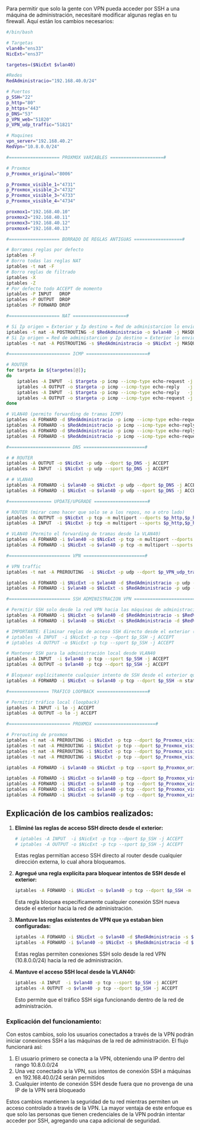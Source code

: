 Para permitir que solo la gente con VPN pueda acceder por SSH a una máquina de administración, necesitaré modificar algunas reglas en tu firewall. Aquí están los cambios necesarios:

```bash
#/bin/bash

# Targetas
vlan40="ens33"
NicExt="ens37"

targetes=($NicExt $vlan40)

#Redes
RedAdministracio="192.168.40.0/24"

# Puertos
p_SSH="22"
p_http="80"
p_https="443"
p_DNS="53"
p_VPN_web="51820"
p_VPN_udp_traffic="51821"

# Maquines
vpn_server="192.168.40.2"
RedVpn="10.8.0.0/24"

#=================== PROXMOX VARIABLES ====================#

# Proxmox
p_Proxmox_original="8006"

p_Proxmox_visible_1="4731"
p_Proxmox_visible_2="4732"
p_Proxmox_visible_3="4733"
p_Proxmox_visible_4="4734"

proxmox1="192.168.40.10"
proxmox2="192.168.40.11"
proxmox3="192.168.40.12"
proxmox4="192.168.40.13"

#=================== BORRADO DE REGLAS ANTIGUAS ==================#

# Borramos reglas por defecto
iptables -F
# Borro todas las reglas NAT
iptables -t nat -F
# Borro reglas de filtrado
iptables -X
iptables -Z
# Por defecto todo ACCEPT de momento
iptables -P INPUT   DROP
iptables -P OUTPUT  DROP
iptables -P FORWARD DROP

#=================== NAT ====================#

# Si Ip origen = Exterior y Ip destino = Red de administarcion lo envio al a VLAN40
iptables -t nat -A POSTROUTING -d $RedAdministracio -o $vlan40 -j MASQUERADE
# Si Ip origen = Red de administarcion y Ip destino = Exterior lo envio a la tarjeta externa
iptables -t nat -A POSTROUTING -s $RedAdministracio -o $NicExt -j MASQUERADE

#======================= ICMP =======================#

# ROUTER
for targeta in ${targetes[@]};
do
    iptables -A INPUT  -i $targeta -p icmp --icmp-type echo-request -j ACCEPT
    iptables -A OUTPUT -o $targeta -p icmp --icmp-type echo-reply   -j ACCEPT
    iptables -A INPUT  -i $targeta -p icmp --icmp-type echo-reply   -j ACCEPT
    iptables -A OUTPUT -o $targeta -p icmp --icmp-type echo-request -j ACCEPT
done

# VLAN40 (permito forwarding de tramas ICMP)
iptables -A FORWARD -d $RedAdministracio -p icmp --icmp-type echo-request -j ACCEPT
iptables -A FORWARD -s $RedAdministracio -p icmp --icmp-type echo-reply   -j ACCEPT
iptables -A FORWARD -d $RedAdministracio -p icmp --icmp-type echo-reply   -j ACCEPT
iptables -A FORWARD -s $RedAdministracio -p icmp --icmp-type echo-request -j ACCEPT

#======================= DNS =======================#

# # ROUTER
iptables -A OUTPUT -o $NicExt -p udp --dport $p_DNS -j ACCEPT
iptables -A INPUT  -i $NicExt -p udp --sport $p_DNS -j ACCEPT

# # VLAN40
iptables -A FORWARD -i $vlan40 -o $NicExt -p udp --dport $p_DNS -j ACCEPT
iptables -A FORWARD -i $NicExt -o $vlan40 -p udp --sport $p_DNS -j ACCEPT

#================ UPDATE/UPGRADE ====================#

# ROUTER (mirar como hacer que solo se a los repos, no a otro lado)
iptables -A OUTPUT -o $NicExt -p tcp -m multiport --dports $p_http,$p_https -j ACCEPT
iptables -A INPUT  -i $NicExt -p tcp -m multiport --sports $p_http,$p_https -j ACCEPT

# VLAN40 (Permito el forwarding de tramas desde la VLAN40)
iptables -A FORWARD -i $vlan40 -o $NicExt -p tcp -m multiport --dports $p_http,$p_https -j ACCEPT
iptables -A FORWARD -i $NicExt -o $vlan40 -p tcp -m multiport --sports $p_http,$p_https -j ACCEPT

#======================= VPN =======================#

# VPN traffic
iptables -t nat -A PREROUTING  -i $NicExt -p udp --dport $p_VPN_udp_traffic -j DNAT --to-destination $vpn_server:$p_VPN_udp_traffic

iptables -A FORWARD -i $NicExt -o $vlan40 -d $RedAdministracio -p udp --dport $p_VPN_udp_traffic -j ACCEPT
iptables -A FORWARD -i $vlan40 -o $NicExt -s $RedAdministracio -p udp --sport $p_VPN_udp_traffic -j ACCEPT

#======================= SSH ADMINISTRACION VPN =======================#

# Permitir SSH solo desde la red VPN hacia las máquinas de administración
iptables -A FORWARD -i $NicExt -o $vlan40 -d $RedAdministracio -s $RedVpn -p tcp --dport $p_SSH -j ACCEPT
iptables -A FORWARD -i $vlan40 -o $NicExt -s $RedAdministracio -d $RedVpn -p tcp --sport $p_SSH -j ACCEPT

# IMPORTANTE: Eliminar reglas de acceso SSH directo desde el exterior (las comento)
# iptables -A INPUT  -i $NicExt -p tcp --dport $p_SSH -j ACCEPT
# iptables -A OUTPUT -o $NicExt -p tcp --sport $p_SSH -j ACCEPT

# Mantener SSH para la administración local desde VLAN40
iptables -A INPUT  -i $vlan40 -p tcp --sport $p_SSH -j ACCEPT
iptables -A OUTPUT -o $vlan40 -p tcp --dport $p_SSH -j ACCEPT

# Bloquear explícitamente cualquier intento de SSH desde el exterior que no venga de la VPN
iptables -A FORWARD -i $NicExt -o $vlan40 -p tcp --dport $p_SSH -m state --state NEW -j DROP

#=============== TRAFICO LOOPBACK ===================#

# Permitir tráfico local (loopback)
iptables -A INPUT -i lo -j ACCEPT
iptables -A OUTPUT -o lo -j ACCEPT

#======================= PROXMOX =======================#

# Prerouting de proxmox
iptables -t nat -A PREROUTING -i $NicExt -p tcp --dport $p_Proxmox_visible_1 -j DNAT --to-destination $proxmox1:$p_Proxmox_original
iptables -t nat -A PREROUTING -i $NicExt -p tcp --dport $p_Proxmox_visible_2 -j DNAT --to-destination $proxmox2:$p_Proxmox_original
iptables -t nat -A PREROUTING -i $NicExt -p tcp --dport $p_Proxmox_visible_3 -j DNAT --to-destination $proxmox3:$p_Proxmox_original
iptables -t nat -A PREROUTING -i $NicExt -p tcp --dport $p_Proxmox_visible_4 -j DNAT --to-destination $proxmox4:$p_Proxmox_original

iptables -A FORWARD -i $vlan40 -o $NicExt -p tcp --sport $p_Proxmox_original -j ACCEPT

iptables -A FORWARD -i $NicExt -o $vlan40 -p tcp --dport $p_Proxmox_visible_1 -j ACCEPT
iptables -A FORWARD -i $NicExt -o $vlan40 -p tcp --dport $p_Proxmox_visible_2 -j ACCEPT
iptables -A FORWARD -i $NicExt -o $vlan40 -p tcp --dport $p_Proxmox_visible_3 -j ACCEPT
iptables -A FORWARD -i $NicExt -o $vlan40 -p tcp --dport $p_Proxmox_visible_4 -j ACCEPT

```

## Explicación de los cambios realizados:

1. **Eliminé las reglas de acceso SSH directo desde el exterior:**
   ```bash
   # iptables -A INPUT  -i $NicExt -p tcp --dport $p_SSH -j ACCEPT
   # iptables -A OUTPUT -o $NicExt -p tcp --sport $p_SSH -j ACCEPT
   ```
   Estas reglas permitían acceso SSH directo al router desde cualquier dirección externa, lo cual ahora bloqueamos.

2. **Agregué una regla explícita para bloquear intentos de SSH desde el exterior:**
   ```bash
   iptables -A FORWARD -i $NicExt -o $vlan40 -p tcp --dport $p_SSH -m state --state NEW -j DROP
   ```
   Esta regla bloquea específicamente cualquier conexión SSH nueva desde el exterior hacia la red de administración.

3. **Mantuve las reglas existentes de VPN que ya estaban bien configuradas:**
   ```bash
   iptables -A FORWARD -i $NicExt -o $vlan40 -d $RedAdministracio -s $RedVpn -p tcp --dport $p_SSH -j ACCEPT
   iptables -A FORWARD -i $vlan40 -o $NicExt -s $RedAdministracio -d $RedVpn -p tcp --sport $p_SSH -j ACCEPT
   ```
   Estas reglas permiten conexiones SSH solo desde la red VPN (10.8.0.0/24) hacia la red de administración.

4. **Mantuve el acceso SSH local desde la VLAN40:**
   ```bash
   iptables -A INPUT  -i $vlan40 -p tcp --sport $p_SSH -j ACCEPT
   iptables -A OUTPUT -o $vlan40 -p tcp --dport $p_SSH -j ACCEPT
   ```
   Esto permite que el tráfico SSH siga funcionando dentro de la red de administración.

### Explicación del funcionamiento:

Con estos cambios, solo los usuarios conectados a través de la VPN podrán iniciar conexiones SSH a las máquinas de la red de administración. El flujo funcionará así:

1. El usuario primero se conecta a la VPN, obteniendo una IP dentro del rango 10.8.0.0/24
2. Una vez conectado a la VPN, sus intentos de conexión SSH a máquinas en 192.168.40.0/24 serán permitidos
3. Cualquier intento de conexión SSH desde fuera que no provenga de una IP de la VPN será bloqueado

Estos cambios mantienen la seguridad de tu red mientras permiten un acceso controlado a través de la VPN. La mayor ventaja de este enfoque es que solo las personas que tienen credenciales de la VPN podrán intentar acceder por SSH, agregando una capa adicional de seguridad.